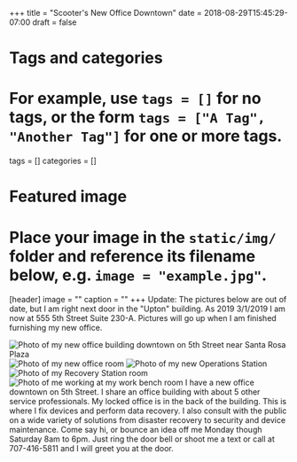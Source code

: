 +++
title = "Scooter's New Office Downtown"
date = 2018-08-29T15:45:29-07:00
draft = false

# Tags and categories
# For example, use `tags = []` for no tags, or the form `tags = ["A Tag", "Another Tag"]` for one or more tags.
tags = []
categories = []

# Featured image
# Place your image in the `static/img/` folder and reference its filename below, e.g. `image = "example.jpg"`.
[header]
image = ""
caption = ""
+++
Update: The pictures below are out of date, but I am right next door in the "Upton" building. As 2019 3/1/2019 I am now at 555 5th Street Suite 230-A. Pictures will go up when I am finished furnishing my new office.

![Photo of my new office building downtown on 5th Street near Santa Rosa Plaza](/img/updates/new-office-downtown/office-outside-med-small.jpg)
![Photo of my new office room](/img/updates/new-office-downtown/office-room-int-med-small.jpg)
![Photo of my new Operations Station](/img/updates/new-office-downtown/office-operations-int-close-small.jpg)
![Photo of my Recovery Station room](/img/updates/new-office-downtown/office-recovery-int-mid-small.jpg)
![Photo of me working at my work bench room](/img/updates/new-office-downtown/office-work-bench-me-int-mid-small.jpg)
I have a new office downtown on 5th Street. I share an office building with about 5 other service professionals. My locked office is in the back of the building. This is where I fix devices and perform data recovery. I also consult with the public on a wide variety of solutions from disaster recovery to security and device maintenance. Come say hi, or bounce an idea off me Monday though Saturday 8am to 6pm. Just ring the door bell or shoot me a text or call at 707-416-5811 and I will greet you at the door.
